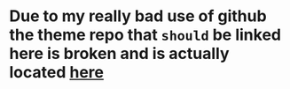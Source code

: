 # Due to my really bad use of github the theme repo that `should` be linked here is broken and is actually located [here](https://github.com/codebased-xyz/Hugo_Bear)
